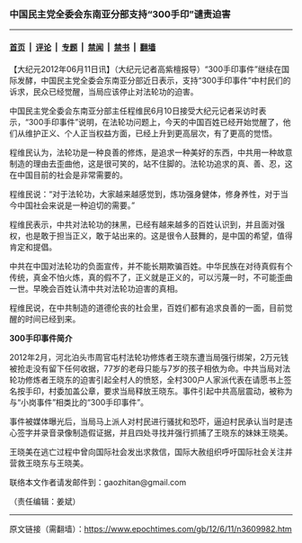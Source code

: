 ### 中国民主党全委会东南亚分部支持“300手印”谴责迫害

---

#### [首页](../../../..?n3609982) &nbsp;|&nbsp; [评论](../../../../../epoch-comment?n3609982) &nbsp;|&nbsp; [专题](../../../../../epoch-special?n3609982) &nbsp;|&nbsp; [禁闻](../../../../../epoch-news?n3609982) &nbsp;|&nbsp; [禁书](../../../../../books?n3609982) &nbsp;|&nbsp; [翻墙](https://github.com/gfw-breaker/nogfw/blob/master/README.md?n3609982)


<div class="post_content" id="artbody" itemprop="articleBody">
 <!-- article content begin -->
 <p>
  【大纪元2012年06月11日讯】（大纪元记者高紫檀报导）“300手印事件”继续在国际发酵，中国民主党全委会东南亚分部近日表示，支持“300手印事件”中村民们的诉求，民众已经觉醒，当局应该停止对法轮功的迫害。
 </p>
 <p>
  中国民主党全委会东南亚分部主任程维民6月10日接受大纪元记者采访时表示，“300手印事件”说明，在法轮功问题上，今天的中国百姓已经开始觉醒了，他们从维护正义、个人正当权益方面，已经上升到更高层次，有了更高的觉悟。
 </p>
 <p>
  程维民认为，法轮功是一种良善的修炼，是追求一种美好的东西，中共用一种故意制造的理由去歪曲他，这是很可笑的，站不住脚的。法轮功追求的真、善、忍，这在中国目前的社会是非常需要的。
 </p>
 <p>
  程维民说：“对于法轮功，大家越来越感觉到，炼功强身健体，修身养性，对于当今中国社会来说是一种迫切的需要。”
 </p>
 <p>
  程维民表示，中共对法轮功的抹黑，已经有越来越多的百姓认识到，并且面对强权，也是敢于担当正义，敢于站出来的。这是很令人鼓舞的，是中国的希望，值得肯定和提倡。
 </p>
 <p>
  中共在中国对法轮功的负面宣传，并不能长期欺骗百姓。中华民族在对待真假有个传统，真金不怕火炼，真的假不了，正义就是正义的，可以污蔑一时，不可能歪曲一世。早晚会百姓认清中共对法轮功迫害的真相。
 </p>
 <p>
  程维民说，在中共制造的道德伦丧的社会里，百姓们都有追求良善的一面，目前觉醒的时间已经到来。
 </p>
 <p>
  <b>
   300手印事件简介
  </b>
 </p>
 <p>
  2012年2月，河北泊头市周官屯村法轮功修炼者王晓东遭当局强行绑架，2万元钱被抢走没有留下任何收据，77岁的老母只能与7岁的孩子相依为命。中共当局对法轮功修炼者王晓东的迫害引起全村人的愤怒，全村300户人家派代表在请愿书上签名按手印，村委加盖公章，要求当局释放王晓东。事件引起中共高层震动，被称为与“小岗事件”相类比的“300手印事件”。
 </p>
 <p>
  事件被媒体曝光后，当局马上派人对村民进行骚扰和恐吓，逼迫村民承认当时是违心签字并录音录像制造假证据，并且四处寻找并强行抓捕了王晓东的妹妹王晓美。
 </p>
 <p>
  王晓美在逃亡过程中曾向国际社会发出求救信，国际大赦组织呼吁国际社会关注并营救王晓东与王晓美。
 </p>
 <p>
  联络本文作者请发邮件到：gaozhitan@gmail.com
 </p>
 <p>
  （责任编辑：姜斌）
 </p>
 <!-- article content end -->
 <div id="below_article_ad">
 </div>
</div>


---

原文链接（需翻墙）：https://www.epochtimes.com/gb/12/6/11/n3609982.htm